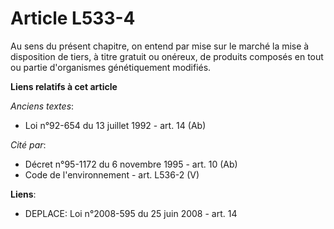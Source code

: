 # Article L533-4

Au sens du présent chapitre, on entend par mise sur le marché la mise à disposition de tiers, à titre gratuit ou onéreux, de
produits composés en tout ou partie d'organismes génétiquement modifiés.

**Liens relatifs à cet article**

_Anciens textes_:

  - Loi n°92-654 du 13 juillet 1992 - art. 14 (Ab)

_Cité par_:

  - Décret n°95-1172 du 6 novembre 1995 - art. 10 (Ab)
  - Code de l'environnement - art. L536-2 (V)

**Liens**:

  - DEPLACE: Loi n°2008-595 du 25 juin 2008 - art. 14
